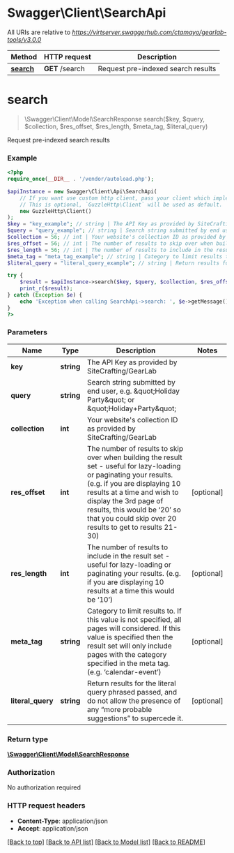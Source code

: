 # Swagger\Client\SearchApi

All URIs are relative to *https://virtserver.swaggerhub.com/ctamayo/gearlab-tools/v3.0.0*

Method | HTTP request | Description
------------- | ------------- | -------------
[**search**](SearchApi.md#search) | **GET** /search | Request pre-indexed search results


# **search**
> \Swagger\Client\Model\SearchResponse search($key, $query, $collection, $res_offset, $res_length, $meta_tag, $literal_query)

Request pre-indexed search results

### Example
```php
<?php
require_once(__DIR__ . '/vendor/autoload.php');

$apiInstance = new Swagger\Client\Api\SearchApi(
    // If you want use custom http client, pass your client which implements `GuzzleHttp\ClientInterface`.
    // This is optional, `GuzzleHttp\Client` will be used as default.
    new GuzzleHttp\Client()
);
$key = "key_example"; // string | The API Key as provided by SiteCrafting/GearLab
$query = "query_example"; // string | Search string submitted by end user, e.g. \"Holiday Party\" or \"Holiday+Party\"
$collection = 56; // int | Your website's collection ID as provided by SiteCrafting/GearLab
$res_offset = 56; // int | The number of results to skip over when building the result set - useful for lazy-loading or paginating your results. (e.g. if you are displaying 10 results at a time and wish to display the 3rd page of results, this would be ‘20’ so that you could skip over 20 results to get to results 21-30)
$res_length = 56; // int | The number of results to include in the result set - useful for lazy-loading or paginating your results. (e.g. if you are displaying 10 results at a time this would be ‘10’)
$meta_tag = "meta_tag_example"; // string | Category to limit results to. If this value is not specified, all pages will considered. If this value is specified then the result set will only include pages with the category specified in the meta tag. (e.g. ‘calendar-event’)
$literal_query = "literal_query_example"; // string | Return results for the literal query phrased passed, and do not allow the presence of any “more probable suggestions” to supercede it.

try {
    $result = $apiInstance->search($key, $query, $collection, $res_offset, $res_length, $meta_tag, $literal_query);
    print_r($result);
} catch (Exception $e) {
    echo 'Exception when calling SearchApi->search: ', $e->getMessage(), PHP_EOL;
}
?>
```

### Parameters

Name | Type | Description  | Notes
------------- | ------------- | ------------- | -------------
 **key** | **string**| The API Key as provided by SiteCrafting/GearLab |
 **query** | **string**| Search string submitted by end user, e.g. \&quot;Holiday Party\&quot; or \&quot;Holiday+Party\&quot; |
 **collection** | **int**| Your website&#39;s collection ID as provided by SiteCrafting/GearLab |
 **res_offset** | **int**| The number of results to skip over when building the result set - useful for lazy-loading or paginating your results. (e.g. if you are displaying 10 results at a time and wish to display the 3rd page of results, this would be ‘20’ so that you could skip over 20 results to get to results 21-30) | [optional]
 **res_length** | **int**| The number of results to include in the result set - useful for lazy-loading or paginating your results. (e.g. if you are displaying 10 results at a time this would be ‘10’) | [optional]
 **meta_tag** | **string**| Category to limit results to. If this value is not specified, all pages will considered. If this value is specified then the result set will only include pages with the category specified in the meta tag. (e.g. ‘calendar-event’) | [optional]
 **literal_query** | **string**| Return results for the literal query phrased passed, and do not allow the presence of any “more probable suggestions” to supercede it. | [optional]

### Return type

[**\Swagger\Client\Model\SearchResponse**](../Model/SearchResponse.md)

### Authorization

No authorization required

### HTTP request headers

 - **Content-Type**: application/json
 - **Accept**: application/json

[[Back to top]](#) [[Back to API list]](../../README.md#documentation-for-api-endpoints) [[Back to Model list]](../../README.md#documentation-for-models) [[Back to README]](../../README.md)

